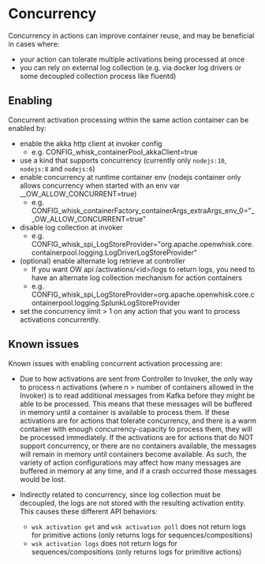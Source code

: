 <!--
#
# Licensed to the Apache Software Foundation (ASF) under one or more
# contributor license agreements.  See the NOTICE file distributed with
# this work for additional information regarding copyright ownership.
# The ASF licenses this file to You under the Apache License, Version 2.0
# (the "License"); you may not use this file except in compliance with
# the License.  You may obtain a copy of the License at
#
#     http://www.apache.org/licenses/LICENSE-2.0
#
# Unless required by applicable law or agreed to in writing, software
# distributed under the License is distributed on an "AS IS" BASIS,
# WITHOUT WARRANTIES OR CONDITIONS OF ANY KIND, either express or implied.
# See the License for the specific language governing permissions and
# limitations under the License.
#
-->

# Concurrency

Concurrency in actions can improve container reuse, and may be beneficial in
cases where:

- your action can tolerate multiple activations being processed at once
- you can rely on external log collection (e.g. via docker log drivers or some
  decoupled collection process like fluentd)

## Enabling

Concurrent activation processing within the same action container can be enabled
by:

- enable the akka http client at invoker config
  - e.g. CONFIG_whisk_containerPool_akkaClient=true
- use a kind that supports concurrency (currently only `nodejs:10`, `nodejs:8`
  and `nodejs:6`)
- enable concurrency at runtime container env (nodejs container only allows
  concurrency when started with an env var \_\_OW_ALLOW_CONCURRENT=true)
  - e.g.
    CONFIG_whisk_containerFactory_containerArgs_extraArgs_env_0="\_\_OW_ALLOW_CONCURRENT=true"
- disable log collection at invoker
  - e.g.
    CONFIG_whisk_spi_LogStoreProvider="org.apache.openwhisk.core.containerpool.logging.LogDriverLogStoreProvider"
- (optional) enable alternate log retrieve at controller
  - If you want OW api /activations/\<id\>/logs to return logs, you need to have
    an alternate log collection mechanism for action containers
  - e.g.
    CONFIG_whisk_spi_LogStoreProvider=org.apache.openwhisk.core.containerpool.logging.SplunkLogStoreProvider
- set the concurrency limit > 1 on any action that you want to process
  activations concurrently.

## Known issues

Known issues with enabling concurrent activation processing are:

- Due to how activations are sent from Controller to Invoker, the only way to
  process n activations (where n > number of containers allowed in the Invoker)
  is to read additional messages from Kafka before they might be able to be
  processed. This means that these messages will be buffered in memory until a
  container is available to process them. If these activations are for actions
  that tolerate concurrency, and there is a warm container with enough
  concurrency-capacity to process them, they will be processed immediately. If
  the activations are for actions that do NOT support concurrency, or there are
  no containers available, the messages will remain in memory until containers
  become available. As such, the variety of action configurations may affect how
  many messages are buffered in memory at any time, and if a crash occurred
  those messages would be lost.

- Indirectly related to concurrency, since log collection must be decoupled, the
  logs are not stored with the resulting activation entity. This causes these
  different API behaviors:
  - `wsk activation get` and `wsk activation poll` does not return logs for
    primitive actions (only returns logs for sequences/compositions)
  - `wsk activation logs` does not return logs for sequences/compositions (only
    returns logs for primitive actions)
